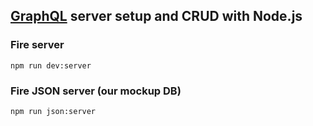 ## [GraphQL](https://graphql.org/) server setup and CRUD with Node.js

### Fire server

`npm run dev:server`

### Fire JSON server (our mockup DB)

`npm run json:server`

